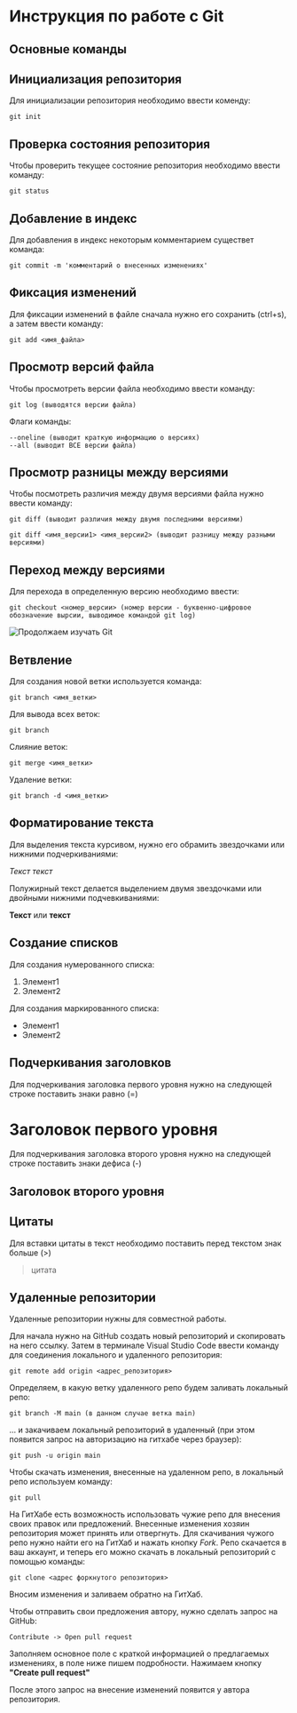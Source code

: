 # **Инструкция по работе с Git**

## Основные команды

## Инициализация репозитория

Для инициализации репозитория необходимо ввести коменду:

    git init

## Проверка состояния репозитория

Чтобы проверить текущее состояние репозитория необходимо ввести команду:

    git status

## Добавление в индекс

Для добавления в индекс некоторым комментарием существет команда:

    git commit -m 'комментарий о внесенных изменениях'

## Фиксация изменений

Для фиксации изменений в файле сначала нужно его сохранить (ctrl+s), а затем ввести команду:

    git add <имя_файла>

## Просмотр версий файла

Чтобы просмотреть версии файла необходимо ввести команду:

    git log (выводятся версии файла)

Флаги команды:

    --oneline (выводит краткую информацию о версиях)
    --all (выводит ВСЕ версии файла)

## Просмотр разницы между версиями

Чтобы посмотреть различия между двумя версиями файла нужно ввести команду:

    git diff (выводит различия между двумя последними версиями)

    git diff <имя_версии1> <имя_версии2> (выводит разницу между разными версиями)

## Переход между версиями

Для перехода в определенную версию необходимо ввести:

    git checkout <номер_версии> (номер версии - буквенно-цифровое обозначение вырсии, выводимое командой git log)

![Продолжаем изучать Git](Git.jpg)

## Ветвление

Для создания новой ветки используется команда:

    git branch <имя_ветки>

Для вывода всех веток:

    git branch

Слияние веток:

    git merge <имя_ветки>

Удаление ветки:

    git branch -d <имя_ветки>

## Форматирование текста

Для выделения текста курсивом, нужно его обрамить звездочками или нижними подчеркиваниями:

*Текст*  _текст_

Полужирный текст делается выделением двумя звездочками или двойными нижними подчевкиваниями:

**Текст** или __текст__

## Создание списков

Для создания нумерованного списка:
1. Элемент1
2. Элемент2

Для создания маркированного списка:
* Элемент1
* Элемент2

## Подчеркивания заголовков

Для подчеркивания заголовка первого уровня нужно на следующей строке поставить знаки равно (=)

Заголовок первого уровня
===

Для подчеркивания заголовка второго уровня нужно на следующей строке поставить знаки дефиса (-)

Заголовок второго уровня
-----

## Цитаты

Для вставки цитаты в текст необходимо поставить перед текстом знак больше (>)

>цитата

## Удаленные репозитории

Удаленные репозитории нужны для совместной работы.

Для начала нужно на GitHub создать новый репозиторий и скопировать на него ссылку. Затем в терминале Visual Studio Code ввести команду для соединения локального и удаленного репозитория:

    git remote add origin <адрес_репозитория>
    
Определяем, в какую ветку удаленного репо будем заливать локальный репо:

    git branch -M main (в данном случае ветка main)
    
... и закачиваем локальный репозиторий в удаленный (при этом появится запрос на авторизацию на гитхабе через браузер):

    git push -u origin main
    
Чтобы скачать изменения, внесенные на удаленном репо, в локальный репо используем команду:

    git pull
    
На ГитХабе есть возможность использовать чужие репо для внесения своих правок или предложений. Внесенные изменения хозяин репозитория может принять или отвергнуть. 
Для скачивания чужого репо нужно найти его на ГитХаб и нажать кнопку *Fork*. Репо скачается в ваш аккаунт, и теперь его можно скачать в локальный репозиторий с помощью команды:

    git clone <адрес форкнутого репозитория>
    
Вносим изменения и заливаем обратно на ГитХаб. 
    
Чтобы отправить свои предложения автору, нужно сделать запрос на GitHub:

    Contribute -> Open pull request

Заполняем основное поле с краткой информацией о предлагаемых изменениях, в поле ниже пишем подробности. Нажимаем кнопку **"Create pull request"**

После этого запрос на внесение изменений появится у автора репозитория.
